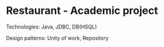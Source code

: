 # Restaurant - Academic project

Technologies: Java, JDBC, DB(HSQL)

Design patterns: Unity of work, Repository
